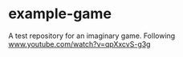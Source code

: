 # example-game
A test repository for an imaginary game. 
Following www.youtube.com/watch?v=qpXxcvS-g3g
